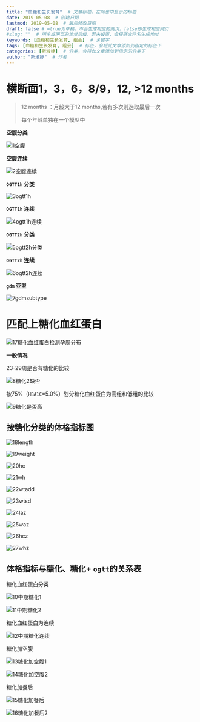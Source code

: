 ```yaml
---
title: "血糖和生长发育"  # 文章标题，在网也中显示的标题
date: 2019-05-08  # 创建日期
lastmod: 2019-05-08  # 最后修改日期
draft: false # =true为草稿，不会生成相应的网页，false即生成相应网页
#slug: ""  # 所生成网页的地址后缀，若未设置，会根据文件名生成地址
keywords: [血糖和生长发育, 组会]  # 关键字
tags: [血糖和生长发育, 组会]  # 标签，会将此文章添加到指定的标签下
categories: [斯淑婷]  # 分类，会将此文章添加到指定的分类下
author: "斯淑婷"  # 作者
---
```

# 横断面1，3，6，8/9，12, >12 months

> 12 months ：月龄大于12 months,若有多次则选取最后一次
>
> 每个年龄单独在一个模型中

**空腹分类**

![1空腹](血糖和生长发育2.assets/1空腹.png)

**空腹连续**

![2空腹连续](血糖和生长发育2.assets/2空腹连续.png)

**`OGTT1h` 分类**

![3ogtt1h](血糖和生长发育2.assets/3ogtt1h.png)

**`OGTT1h` 连续**

![4ogtt1h连续](血糖和生长发育2.assets/4ogtt1h连续.png)

**`OGTT2h` 分类**

![5ogtt2h分类](血糖和生长发育2.assets/5ogtt2h分类.png)

**`OGTT2h` 连续**

![6ogtt2h连续](血糖和生长发育2.assets/6ogtt2h连续.png)

**`gdm` 亚型**

![7gdmsubtype](血糖和生长发育2.assets/7gdmsubtype.png)

# 匹配上糖化血红蛋白

![17糖化血红蛋白检测孕周分布](血糖和生长发育2.assets/17糖化血红蛋白检测孕周分布.png)

**一般情况**

23-29周是否有糖化的比较

![8糖化2缺否](血糖和生长发育2.assets/8糖化2缺否.png)

按75%（`HBA1C`=5.0%）划分糖化血红蛋白为高组和低组的比较

![9糖化是否高](血糖和生长发育2.assets/9糖化是否高.png)

## 按糖化分类的体格指标图

![18length](血糖和生长发育2.assets/18length.png)

![19weight](血糖和生长发育2.assets/19weight-1557308618274.png)

![20hc](血糖和生长发育2.assets/20hc.png)

![21wh](血糖和生长发育2.assets/21wh.png)

![22wtadd](血糖和生长发育2.assets/22wtadd.png)

![23wtsd](血糖和生长发育2.assets/23wtsd.png)

![24laz](血糖和生长发育2.assets/24laz.png)

![25waz](血糖和生长发育2.assets/25waz.png)

![26hcz](血糖和生长发育2.assets/26hcz.png)

![27whz](血糖和生长发育2.assets/27whz.png)

## 体格指标与糖化、糖化+ `ogtt`的关系表

糖化血红蛋白分类

![10中期糖化1](血糖和生长发育2.assets/10中期糖化1.png)

![11中期糖化2](血糖和生长发育2.assets/11中期糖化2.png)

糖化血红蛋白为连续

![12中期糖化连续](血糖和生长发育2.assets/12中期糖化连续.png)

糖化加空腹

![13糖化加空腹1](血糖和生长发育2.assets/13糖化加空腹1.png)

![14糖化加空腹2](血糖和生长发育2.assets/14糖化加空腹2.png)



糖化加餐后

![15糖化加餐后](血糖和生长发育2.assets/15糖化加餐后.png)

![16糖化加餐后2](血糖和生长发育2.assets/16糖化加餐后2.png)